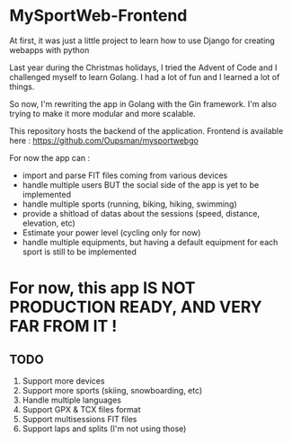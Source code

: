 # MySportWeb-Frontend

At first, it was just a little project to learn how to use Django for creating webapps with python

Last year during the Christmas holidays, I tried the Advent of Code and I challenged myself to learn Golang. I had a lot of fun and I learned a lot of things.

So now, I'm rewriting the app in Golang with the Gin framework. I'm also trying to make it more modular and more scalable.

This repository hosts the backend of the application. Frontend is available here : https://github.com/Oupsman/mysportwebgo

For now the app can :

* import and parse FIT files coming from various devices
* handle multiple users BUT the social side of the app is yet to be implemented
* handle multiple sports (running, biking, hiking, swimming)
* provide a shitload of datas about the sessions (speed, distance, elevation, etc)
* Estimate your power level (cycling only for now)
* handle multiple equipments, but having a default equipment for each sport is still to be implemented

# For now, this app IS NOT PRODUCTION READY, AND VERY FAR FROM IT !

## TODO

1. Support more devices
2. Support more sports (skiing, snowboarding, etc)
3. Handle multiple languages
4. Support GPX & TCX files format
5. Support multisessions FIT files
6. Support laps and splits (I'm not using those)
